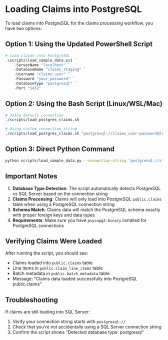 # Loading Claims into PostgreSQL

To load claims into PostgreSQL for the claims processing workflow, you have two options:

## Option 1: Using the Updated PowerShell Script

```powershell
# Load claims into PostgreSQL
.\scripts\load_sample_data.ps1 `
    -ServerName "localhost" `
    -DatabaseName "claims_staging" `
    -Username "claims_user" `
    -Password "your_password" `
    -DatabaseType "postgresql" `
    -Port "5432"
```

## Option 2: Using the Bash Script (Linux/WSL/Mac)

```bash
# Using default connection
./scripts/load_postgres_claims.sh

# Using custom connection string
./scripts/load_postgres_claims.sh "postgresql://claims_user:password@localhost:5432/claims_staging"
```

## Option 3: Direct Python Command

```bash
python scripts/load_sample_data.py --connection-string "postgresql://claims_user:password@localhost:5432/claims_staging"
```

## Important Notes

1. **Database Type Detection**: The script automatically detects PostgreSQL vs SQL Server based on the connection string
2. **Claims Processing**: Claims will only load into PostgreSQL `public.claims` table when using a PostgreSQL connection string
3. **Schema Match**: Claims data will match the PostgreSQL schema exactly with proper foreign keys and data types
4. **Requirements**: Make sure you have `psycopg2-binary` installed for PostgreSQL connections

## Verifying Claims Were Loaded

After running the script, you should see:
- Claims loaded into `public.claims` table
- Line items in `public.claim_line_items` table
- Batch metadata in `public.batch_metadata` table
- Message: "Claims data loaded successfully into PostgreSQL public.claims"

## Troubleshooting

If claims are still loading into SQL Server:
1. Verify your connection string starts with `postgresql://`
2. Check that you're not accidentally using a SQL Server connection string
3. Confirm the script shows "Detected database type: postgresql"